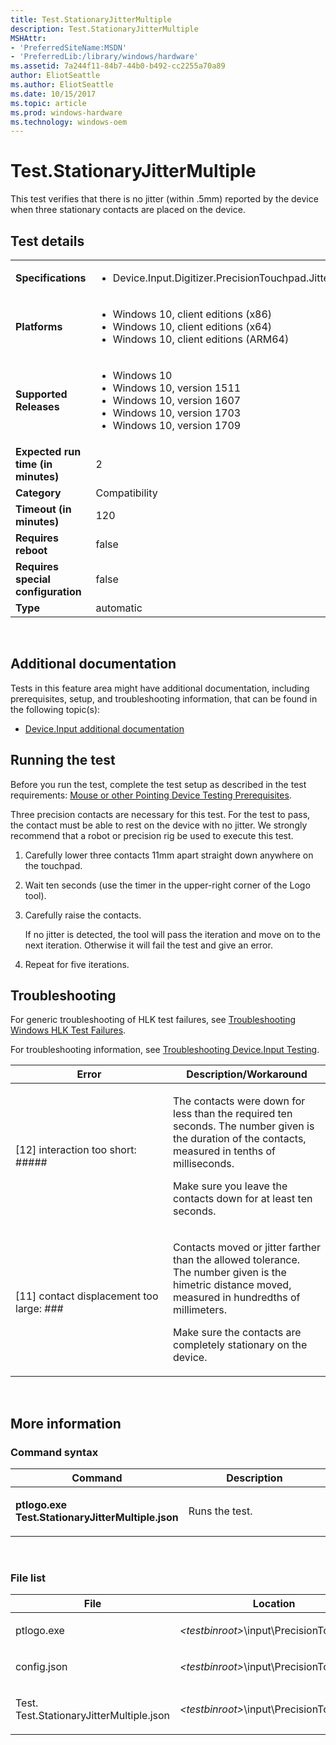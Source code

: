 ```yaml
---
title: Test.StationaryJitterMultiple
description: Test.StationaryJitterMultiple
MSHAttr:
- 'PreferredSiteName:MSDN'
- 'PreferredLib:/library/windows/hardware'
ms.assetid: 7a244f11-84b7-44b0-b492-cc2255a70a89
author: EliotSeattle
ms.author: EliotSeattle
ms.date: 10/15/2017
ms.topic: article
ms.prod: windows-hardware
ms.technology: windows-oem
---
```


# <span id="p_hlk_test.c9c3137b-3806-4fc0-add7-9b41093006dd"></span>Test.StationaryJitterMultiple


This test verifies that there is no jitter (within .5mm) reported by the device when three stationary contacts are placed on the device.

## Test details
|||
|---|---|
| **Specifications**  | <ul><li>Device.Input.Digitizer.PrecisionTouchpad.Jitter</li></ul> |  
| **Platforms**   | <ul><li>Windows 10, client editions (x86)</li><li>Windows 10, client editions (x64)</li><li>Windows 10, client editions (ARM64)</li></ul> |
| **Supported Releases** | <ul><li>Windows 10</li><li>Windows 10, version 1511</li><li>Windows 10, version 1607</li><li>Windows 10, version 1703</li><li>Windows 10, version 1709</li></ul> |
|**Expected run time (in minutes)**| 2 |
|**Category**| Compatibility |
|**Timeout (in minutes)**| 120 |
|**Requires reboot**| false |
|**Requires special configuration**| false |
|**Type**| automatic |

 

## <span id="Additional_documentation"></span><span id="additional_documentation"></span><span id="ADDITIONAL_DOCUMENTATION"></span>Additional documentation


Tests in this feature area might have additional documentation, including prerequisites, setup, and troubleshooting information, that can be found in the following topic(s):

-   [Device.Input additional documentation](device-input-additional-documentation.md)

## <span id="Running_the_test"></span><span id="running_the_test"></span><span id="RUNNING_THE_TEST"></span>Running the test


Before you run the test, complete the test setup as described in the test requirements: [Mouse or other Pointing Device Testing Prerequisites](mouse-or-other-pointing-device-testing-prerequisites.md).

Three precision contacts are necessary for this test. For the test to pass, the contact must be able to rest on the device with no jitter. We strongly recommend that a robot or precision rig be used to execute this test.

1.  Carefully lower three contacts 11mm apart straight down anywhere on the touchpad.

2.  Wait ten seconds (use the timer in the upper-right corner of the Logo tool).

3.  Carefully raise the contacts.

    If no jitter is detected, the tool will pass the iteration and move on to the next iteration. Otherwise it will fail the test and give an error.

4.  Repeat for five iterations.

## <span id="Troubleshooting"></span><span id="troubleshooting"></span><span id="TROUBLESHOOTING"></span>Troubleshooting


For generic troubleshooting of HLK test failures, see [Troubleshooting Windows HLK Test Failures](..\user\troubleshooting-windows-hlk-test-failures.md).

For troubleshooting information, see [Troubleshooting Device.Input Testing](troubleshooting-deviceinput-testing.md).

<table>
<colgroup>
<col width="50%" />
<col width="50%" />
</colgroup>
<thead>
<tr class="header">
<th>Error</th>
<th>Description/Workaround</th>
</tr>
</thead>
<tbody>
<tr class="odd">
<td><p>[12] interaction too short: #####</p></td>
<td><p>The contacts were down for less than the required ten seconds. The number given is the duration of the contacts, measured in tenths of milliseconds.</p>
<p>Make sure you leave the contacts down for at least ten seconds.</p></td>
</tr>
<tr class="even">
<td><p>[11] contact displacement too large: ###</p></td>
<td><p>Contacts moved or jitter farther than the allowed tolerance. The number given is the himetric distance moved, measured in hundredths of millimeters.</p>
<p>Make sure the contacts are completely stationary on the device.</p></td>
</tr>
</tbody>
</table>

 

## <span id="More_information"></span><span id="more_information"></span><span id="MORE_INFORMATION"></span>More information


### <span id="Command_syntax"></span><span id="command_syntax"></span><span id="COMMAND_SYNTAX"></span>Command syntax

<table>
<colgroup>
<col width="50%" />
<col width="50%" />
</colgroup>
<thead>
<tr class="header">
<th>Command</th>
<th>Description</th>
</tr>
</thead>
<tbody>
<tr class="odd">
<td><p><strong>ptlogo.exe Test.StationaryJitterMultiple.json</strong></p></td>
<td><p>Runs the test.</p></td>
</tr>
</tbody>
</table>

 

### <span id="File_list"></span><span id="file_list"></span><span id="FILE_LIST"></span>File list

<table>
<colgroup>
<col width="50%" />
<col width="50%" />
</colgroup>
<thead>
<tr class="header">
<th>File</th>
<th>Location</th>
</tr>
</thead>
<tbody>
<tr class="odd">
<td><p>ptlogo.exe</p></td>
<td><p><em>&lt;testbinroot&gt;</em>\input\PrecisionTouchpad\</p></td>
</tr>
<tr class="even">
<td><p>config.json</p></td>
<td><p><em>&lt;testbinroot&gt;</em>\input\PrecisionTouchpad\</p></td>
</tr>
<tr class="odd">
<td><p>Test. Test.StationaryJitterMultiple.json</p></td>
<td><p><em>&lt;testbinroot&gt;</em>\input\PrecisionTouchpad\</p></td>
</tr>
</tbody>
</table>

 

 

 







